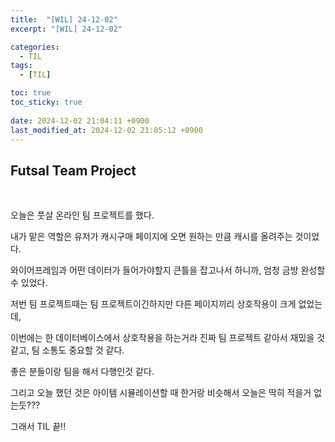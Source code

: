 ```yaml
---
title:  "[WIL] 24-12-02"
excerpt: "[WIL] 24-12-02"

categories:
  - TIL
tags:
  - [TIL]

toc: true
toc_sticky: true
 
date: 2024-12-02 21:04:11 +0900
last_modified_at: 2024-12-02 21:05:12 +0900
---
```


## Futsal Team Project

<br>

오늘은 풋살 온라인 팀 프로젝트를 했다.

내가 맡은 역할은 유저가 캐시구매 페이지에 오면 원하는 만큼 캐시를 올려주는 것이었다.

와이어프레임과 어떤 데이터가 들어가야할지 큰틀을 잡고나서 하니까, 엄청 금방 완성할 수 있었다.

저번 팀 프로젝트때는 팀 프로젝트이긴하지만 다른 페이지끼리 상호작용이 크게 없었는데,

이번에는 한 데이터베이스에서 상호작용을 하는거라 진짜 팀 프로젝트 같아서 재밌을 것 같고, 팀 소통도 중요할 것 같다.

좋은 분들이랑 팀을 해서 다행인것 같다.

그리고 오늘 했던 것은 아이템 시뮬레이션할 때 한거랑 비슷해서 오늘은 딱히 적을거 없는듯???

그래서 TIL 끝!!